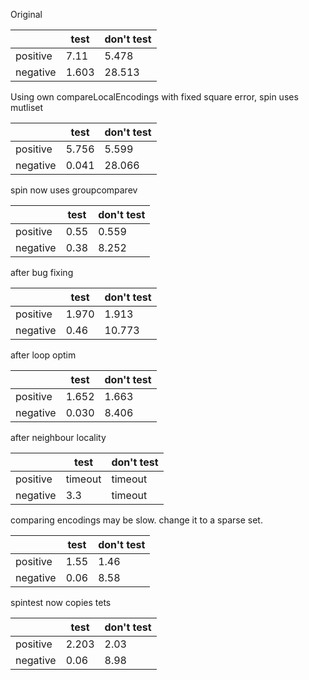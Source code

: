 Original

|          | test  | don't test |
|----------|-------|------------|
| positive | 7.11  | 5.478      |
| negative | 1.603 | 28.513     |

Using own compareLocalEncodings with fixed square error, spin uses mutliset

|          | test  | don't test |
|----------|-------|------------|
| positive | 5.756 | 5.599      |
| negative | 0.041 | 28.066     |

spin now uses groupcomparev

|          | test | don't test |
|----------|------|------------|
| positive | 0.55 | 0.559      |
| negative | 0.38 | 8.252      |

after bug fixing

|          | test  | don't test |
|----------|-------|------------|
| positive | 1.970 | 1.913      |
| negative | 0.46  | 10.773     |

after loop optim

|          | test  | don't test |
|----------|-------|------------|
| positive | 1.652 | 1.663      |
| negative | 0.030 | 8.406      |

after neighbour locality

|          | test    | don't test |
|----------|---------|------------|
| positive | timeout | timeout    |
| negative | 3.3     | timeout    |

comparing encodings may be slow. change it to a sparse set.

|          | test | don't test |
|----------|------|------------|
| positive | 1.55 | 1.46       |
| negative | 0.06 | 8.58       |

spintest now copies tets

|          | test  | don't test |
|----------|-------|------------|
| positive | 2.203 | 2.03       |
| negative | 0.06  | 8.98       |